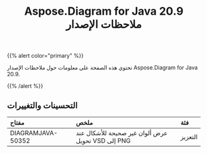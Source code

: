 ﻿---
title: Aspose.Diagram for Java 20.9 ملاحظات الإصدار
type: docs
weight: 13
url: /ar/java/aspose-diagram-for-java-20-9-release-notes/
---
{{% alert color="primary" %}}

تحتوي هذه الصفحة على معلومات حول ملاحظات الإصدار Aspose.Diagram for Java 20.9.

{{% /alert %}}
## **التحسينات والتغييرات**  ##

|**مفتاح**|**ملخص**|**فئة**|
|:- |:- |:- |
|DIAGRAMJAVA-50352|عرض ألوان غير صحيحة للأشكال عند تحويل VSD إلى PNG|التعزيز|
